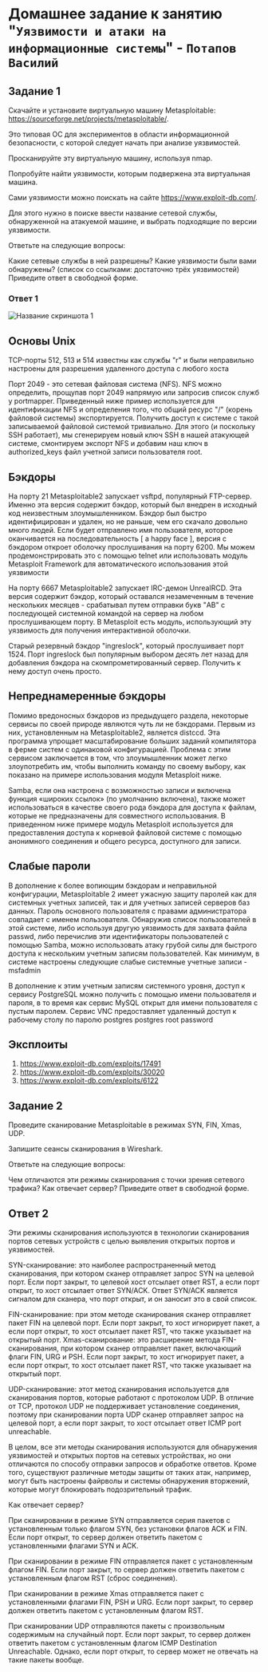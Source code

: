 # Домашнее задание к занятию "`Уязвимости и атаки на информационные системы`" - `Потапов Василий`


## Задание 1

Скачайте и установите виртуальную машину Metasploitable: https://sourceforge.net/projects/metasploitable/.

Это типовая ОС для экспериментов в области информационной безопасности, с которой следует начать при анализе уязвимостей.

Просканируйте эту виртуальную машину, используя nmap.

Попробуйте найти уязвимости, которым подвержена эта виртуальная машина.

Сами уязвимости можно поискать на сайте https://www.exploit-db.com/.

Для этого нужно в поиске ввести название сетевой службы, обнаруженной на атакуемой машине, и выбрать подходящие по версии уязвимости.

Ответьте на следующие вопросы:

Какие сетевые службы в ней разрешены?
Какие уязвимости были вами обнаружены? (список со ссылками: достаточно трёх уязвимостей)
Приведите ответ в свободной форме.

### Ответ 1

![Название скриншота 1](https://github.com/mistermedved01/devops-netology/blob/master/13-01-sdb/img/01.jpg?raw=true)

## Основы Unix

TCP-порты 512, 513 и 514 известны как службы "r" и были неправильно настроены для разрешения удаленного доступа с любого хоста

Порт 2049 - это сетевая файловая система (NFS). NFS можно определить, прощупав порт 2049 напрямую или запросив список служб у portmapper. Приведенный ниже пример используется для идентификации NFS и определения того, что общий ресурс "/" (корень файловой системы) экспортируется.
Получить доступ к системе с такой записываемой файловой системой тривиально. Для этого (и поскольку SSH работает), мы сгенерируем новый ключ SSH в нашей атакующей системе, смонтируем экспорт NFS и добавим наш ключ в authorized_keys файл учетной записи пользователя root.

## Бэкдоры

На порту 21 Metasploitable2 запускает vsftpd, популярный FTP-сервер. Именно эта версия содержит бэкдор, который был внедрен в исходный код неизвестным злоумышленником. Бэкдор был быстро идентифицирован и удален, но не раньше, чем его скачало довольно много людей. Если будет отправлено имя пользователя, которое оканчивается на последовательность [ a happy face ], версия с бэкдором откроет оболочку прослушивания на порту 6200. Мы можем продемонстрировать это с помощью telnet или использовать модуль Metasploit Framework для автоматического использования этой уязвимости

На порту 6667 Metasploitable2 запускает IRC-демон UnreaIRCD. Эта версия содержит бэкдор, который оставался незамеченным в течение нескольких месяцев - срабатывал путем отправки букв "AB" с последующей системной командой на сервер на любом прослушивающем порту. В Metasploit есть модуль, использующий эту уязвимость для получения интерактивной оболочки.

Старый резервный бэкдор "ingreslock", который прослушивает порт 1524. Порт ingreslock был популярным выбором десять лет назад для добавления бэкдора на скомпрометированный сервер. Получить к нему доступ очень просто.

## Непреднамеренные бэкдоры

Помимо вредоносных бэкдоров из предыдущего раздела, некоторые сервисы по своей природе являются чуть ли не бэкдорами. Первым из них, установленным на Metasploitable2, является distccd. Эта программа упрощает масштабирование больших заданий компилятора в ферме систем с одинаковой конфигурацией. Проблема с этим сервисом заключается в том, что злоумышленник может легко злоупотребить им, чтобы выполнить команду по своему выбору, как показано на примере использования модуля Metasploit ниже.

Samba, если она настроена с возможностью записи и включена функция «широких ссылок» (по умолчанию включена), также может использоваться в качестве своего рода бэкдора для доступа к файлам, которые не предназначены для совместного использования. В приведенном ниже примере модуль Metasploit используется для предоставления доступа к корневой файловой системе с помощью анонимного соединения и общего ресурса, доступного для записи.

## Слабые пароли

В дополнение к более вопиющим бэкдорам и неправильной конфигурации, Metasploitable 2 имеет ужасную защиту паролей как для системных учетных записей, так и для учетных записей серверов баз данных. Пароль основного пользователя с правами администратора совпадает с именем пользователя. Обнаружив список пользователей в этой системе, либо используя другую уязвимость для захвата файла passwd, либо перечислив эти идентификаторы пользователей с помощью Samba, можно использовать атаку грубой силы для быстрого доступа к нескольким учетным записям пользователей. Как минимум, в системе настроены следующие слабые системные учетные записи - msfadmin

В дополнение к этим учетным записям системного уровня, доступ к сервису PostgreSQL можно получить с помощью имени пользователя и пароля, в то время как сервис MySQL открыт для имени пользователя с пустым паролем. Сервис VNC предоставляет удаленный доступ к рабочему столу по паролю postgres postgres root password

## Эксплоиты

1. https://www.exploit-db.com/exploits/17491
2. https://www.exploit-db.com/exploits/30020
3. https://www.exploit-db.com/exploits/6122

## Задание 2

Проведите сканирование Metasploitable в режимах SYN, FIN, Xmas, UDP.

Запишите сеансы сканирования в Wireshark.

Ответьте на следующие вопросы:

Чем отличаются эти режимы сканирования с точки зрения сетевого трафика?
Как отвечает сервер?
Приведите ответ в свободной форме.

## Ответ 2

Эти режимы сканирования используются в технологии сканирования портов сетевых устройств с целью выявления открытых портов и уязвимостей.

SYN-сканирование: это наиболее распространенный метод сканирования, при котором сканер отправляет запрос SYN на целевой порт. Если порт закрыт, то целевой хост отсылает ответ RST, а если порт открыт, то хост отсылает ответ SYN/ACK. Ответ SYN/ACK является сигналом для сканера, что порт открыт, и он заносит это в свой список.

FIN-сканирование: при этом методе сканирования сканер отправляет пакет FIN на целевой порт. Если порт закрыт, то хост игнорирует пакет, а если порт открыт, то хост отсылает пакет RST, что также указывает на открытый порт.
Xmas-сканирование: это расширение метода FIN-сканирования, при котором сканер отправляет пакет, включающий флаги FIN, URG и PSH. Если порт закрыт, то хост игнорирует пакет, а если порт открыт, то хост отсылает пакет RST, что также указывает на открытый порт.

UDP-сканирование: этот метод сканирования используется для сканирования портов, которые работают с протоколом UDP. В отличие от TCP, протокол UDP не поддерживает установление соединения, поэтому при сканировании порта UDP сканер отправляет запрос на целевой порт, а если порт закрыт, то хост отсылает ответ ICMP port unreachable.

В целом, все эти методы сканирования используются для обнаружения уязвимостей и открытых портов на сетевых устройствах, но они отличаются по способу отправки запросов и обработке ответов. Кроме того, существуют различные методы защиты от таких атак, например, могут быть настроены файрволы и системы обнаружения вторжений, которые могут блокировать подозрительный трафик.

Как отвечает сервер?

При сканировании в режиме SYN отправляется серия пакетов с установленным только флагом SYN, без установки флагов ACK и FIN. Если порт открыт, то сервер должен ответить пакетом с установленными флагами SYN и ACK.

При сканировании в режиме FIN отправляется пакет с установленным флагом FIN. Если порт закрыт, то сервер должен ответить пакетом с установленным флагом RST (сброс соединения).

При сканировании в режиме Xmas отправляется пакет с установленными флагами FIN, PSH и URG. Если порт закрыт, то сервер должен ответить пакетом с установленным флагом RST.

При сканировании UDP отправляются пакеты с произвольным содержимым на случайный порт. Если порт закрыт, то сервер должен ответить пакетом с установленным флагом ICMP Destination Unreachable. Однако, если порт открыт, то сервер может не отвечать на такие пакеты вообще.


